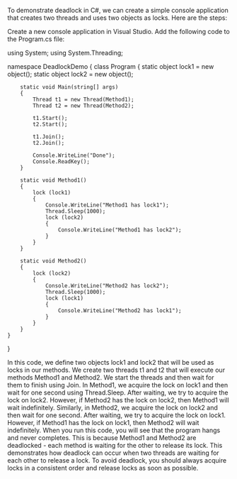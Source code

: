 To demonstrate deadlock in C#, we can create a simple console application that creates two threads and uses two objects as locks. Here are the steps:

Create a new console application in Visual Studio.
Add the following code to the Program.cs file:

using System;
using System.Threading;

namespace DeadlockDemo
{
    class Program
    {
        static object lock1 = new object();
        static object lock2 = new object();

        static void Main(string[] args)
        {
            Thread t1 = new Thread(Method1);
            Thread t2 = new Thread(Method2);

            t1.Start();
            t2.Start();

            t1.Join();
            t2.Join();

            Console.WriteLine("Done");
            Console.ReadKey();
        }

        static void Method1()
        {
            lock (lock1)
            {
                Console.WriteLine("Method1 has lock1");
                Thread.Sleep(1000);
                lock (lock2)
                {
                    Console.WriteLine("Method1 has lock2");
                }
            }
        }

        static void Method2()
        {
            lock (lock2)
            {
                Console.WriteLine("Method2 has lock2");
                Thread.Sleep(1000);
                lock (lock1)
                {
                    Console.WriteLine("Method2 has lock1");
                }
            }
        }
    }
}



In this code, we define two objects lock1 and lock2 that will be used as locks in our methods.
We create two threads t1 and t2 that will execute our methods Method1 and Method2.
We start the threads and then wait for them to finish using Join.
In Method1, we acquire the lock on lock1 and then wait for one second using Thread.Sleep.
After waiting, we try to acquire the lock on lock2. However, if Method2 has the lock on lock2, then Method1 will wait indefinitely.
Similarly, in Method2, we acquire the lock on lock2 and then wait for one second. After waiting, we try to acquire the lock on lock1. However, if Method1 has the lock on lock1, then Method2 will wait indefinitely.
When you run this code, you will see that the program hangs and never completes. This is because Method1 and Method2 are deadlocked - each method is waiting for the other to release its lock.
This demonstrates how deadlock can occur when two threads are waiting for each other to release a lock. To avoid deadlock, you should always acquire locks in a consistent order and release locks as soon as possible.
